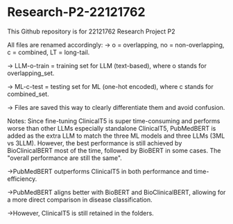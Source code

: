 # Research-P2-22121762
This Github repository is for 22121762 Research Project P2


All files are renamed accordingly:
-> o = overlapping, no = non-overlapping, c = combined, LT = long-tail.

-> LLM-o-train = training set for LLM (text-based), where o stands for overlapping_set.

-> ML-c-test = testing set for ML (one-hot encoded), where c stands for combined_set.

-> Files are saved this way to clearly differentiate them and avoid confusion.





Notes:
Since fine-tuning ClinicalT5 is super time-consuming and performs worse than other LLMs especially standalone ClinicalT5, PubMedBERT is added as the extra LLM to match the three ML models and three LLMs (3ML vs 3LLM). However, the best performance is still achieved by BioClinicalBERT most of the time, followed by BioBERT in some cases. The "overall performance are still the same".


->PubMedBERT outperforms ClinicalT5 in both performance and time-efficiency.


->PubMedBERT aligns better with BioBERT and BioClinicalBERT, allowing for a more direct comparison in disease classification.


->However, ClinicalT5 is still retained in the folders.

